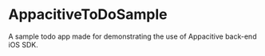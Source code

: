 AppacitiveToDoSample
====================

A sample todo app made for demonstrating the use of Appacitive back-end iOS SDK.
